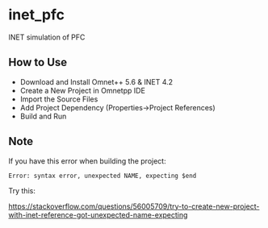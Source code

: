 # inet_pfc
INET simulation of PFC

## How to Use
- Download and Install Omnet++ 5.6 & INET 4.2
- Create a New Project in Omnetpp IDE
- Import the Source Files
- Add Project Dependency (Properties->Project References)
- Build and Run



## Note

If you have this error when building the project:

```
Error: syntax error, unexpected NAME, expecting $end
```

Try this:

https://stackoverflow.com/questions/56005709/try-to-create-new-project-with-inet-reference-got-unexpected-name-expecting